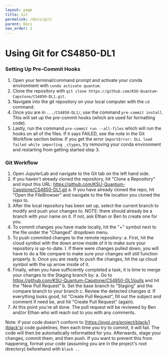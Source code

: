 ```yaml
---
layout: page
title: Git
permalink: /docs/git/
parent: Docs
nav_order: 2
---
```


# Using Git for CS4850-DL1

### Setting Up Pre-Commit Hooks

1. Open your terminal/command prompt and activate your conda environment with `conda activate quantum`.
2. Clone the repository with `git clone https://github.com/KSU-Quantum-Capstone/CS4850-DL1.git`.
3. Navigate into the git repository on your local computer with the `cd` command.
4. Once you are in `.../CS4850-DL1/`, use the command `pre-commit install`. This will set up the pre-commit hooks (which are used for formatting code).
5. Lastly, run the command `pre-commit run --all-files` which will run the hooks on all of the files. If it says FAILED, see the note in the Git Workflow section below. If you get the error `ImportError: DLL load failed while importing _ctypes`, try removing your conda environment and restarting from getting started step 3.

### Git Workflow

1. Open JupyterLab and navigate to the Git tab on the left hand side.
2. If you haven't already cloned the repository, hit "Clone a Repository" and input this URL: https://github.com/KSU-Quantum-Capstone/CS4850-DL1.git
   a. If you have already cloned the repo, hit "Open the FileBrowser" and navigate to the file location you cloned the repo to.
3. After the local repository has been set up, select the current branch to modify and push your changes to.
   NOTE: there should already be a branch with your name on it. If not, ask Ethan or Ben to create one for you.
4. To commit changes you have made locally, hit the "+" symbol next to the file under the "Changed" dropdown menu.
5. To push commited changes to the remote repository:
   a. First, hit the cloud symbol with the down arrow inside of it to make sure your repository is up-to-date.
   I. If there were changes pulled down, you will have to do a file compare to make sure your changes will still function properly.
   b. Once you are ready to push the changes, hit the up cloud symbol with the up arrow inside of it.
6. Finally, when you have sufficiently completed a task, it is time to merge your changes to the Staging branch by:
   a. Go to https://github.com/KSU-Quantum-Capstone/CS4850-DL1/pulls and hit the "New Pull Request"
   b. Set the base branch to "Staging" and the compare branch to your branch
   c. Review the detected changes
   d. If everything looks good, hit "Create Pull Request", fill out the subject and comment if need be, and hit "Create Pull Request" (again).
7. At this point you're all done. The pull request will be reviewed by Ben and/or Ethan who will reach out to you with any comments.

Note: if your code doesn't conform to [https://pypi.org/project/black/](black's) code guidelines, then each time you try to commit, it will fail. The code will then be automatically reformatted for you. Afterwards, stage your changes, commit them, and then push. If you want to prevent this from happening, format your code (assuming you are in the project's root directory) beforehand with `black ..`
